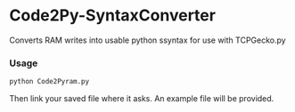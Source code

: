 # Code2Py-SyntaxConverter
Converts RAM writes into usable python ssyntax for use with TCPGecko.py


### Usage

``` python
python Code2Pyram.py
```

Then link your saved file where it asks. An example file will be provided.

